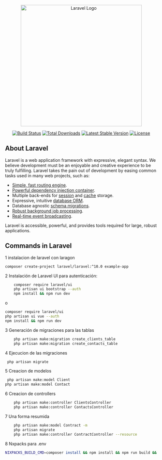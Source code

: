 <p align="center"><a href="https://laravel.com" target="_blank"><img src="https://raw.githubusercontent.com/laravel/art/master/logo-lockup/5%20SVG/2%20CMYK/1%20Full%20Color/laravel-logolockup-cmyk-red.svg" width="400" alt="Laravel Logo"></a></p>

<p align="center">
<a href="https://github.com/laravel/framework/actions"><img src="https://github.com/laravel/framework/workflows/tests/badge.svg" alt="Build Status"></a>
<a href="https://packagist.org/packages/laravel/framework"><img src="https://img.shields.io/packagist/dt/laravel/framework" alt="Total Downloads"></a>
<a href="https://packagist.org/packages/laravel/framework"><img src="https://img.shields.io/packagist/v/laravel/framework" alt="Latest Stable Version"></a>
<a href="https://packagist.org/packages/laravel/framework"><img src="https://img.shields.io/packagist/l/laravel/framework" alt="License"></a>
</p>

## About Laravel

Laravel is a web application framework with expressive, elegant syntax. We believe development must be an enjoyable and creative experience to be truly fulfilling. Laravel takes the pain out of development by easing common tasks used in many web projects, such as:

- [Simple, fast routing engine](https://laravel.com/docs/routing).
- [Powerful dependency injection container](https://laravel.com/docs/container).
- Multiple back-ends for [session](https://laravel.com/docs/session) and [cache](https://laravel.com/docs/cache) storage.
- Expressive, intuitive [database ORM](https://laravel.com/docs/eloquent).
- Database agnostic [schema migrations](https://laravel.com/docs/migrations).
- [Robust background job processing](https://laravel.com/docs/queues).
- [Real-time event broadcasting](https://laravel.com/docs/broadcasting).

Laravel is accessible, powerful, and provides tools required for large, robust applications.

## Commands in Laravel

1 instalacion de laravel con laragon
```bash
composer create-project laravel/laravel:^10.0 example-app
```
2 Instalación de Laravel UI para autenticación:
```bash
    composer require laravel/ui
    php artisan ui bootstrap --auth
    npm install && npm run dev
```
o
```bash
composer require laravel/ui
php artisan ui vue --auth
npm install && npm run dev
```
3 Generación de migraciones para las tablas
```bash
    php artisan make:migration create_clients_table
    php artisan make:migration create_contacts_table
```
4 Ejecucion de las migraciones
```bash
 php artisan migrate       
```

5 Creacion de modelos
```bash
 php artisan make:model Client
php artisan make:model Contact    
```
6 Creacion de controllers
```bash
    php artisan make:controller ClientsController
    php artisan make:controller ContactsController

```
7 Una forma resumida
```bash
    php artisan make:model Contract -m
    php artisan migrate
    php artisan make:controller ContractController --resource

```
8 Nxpacks para .env
```bash
NIXPACKS_BUILD_CMD=composer install && npm install && npm run build && php artisan optimize && php artisan config:cache && php artisan route:cache && php artisan view:cache && php artisan migrate --force
```